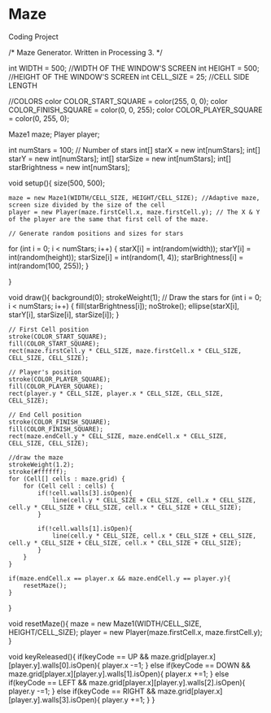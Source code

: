 # Maze
Coding Project


/*
	Maze Generator.
  Written in Processing 3.
*/

int WIDTH = 500; //WIDTH OF THE WINDOW'S SCREEN
int HEIGHT = 500; //HEIGHT OF THE WINDOW'S SCREEN
int CELL_SIZE = 25; //CELL SIDE LENGTH

//COLORS
color COLOR_START_SQUARE = color(255, 0, 0);
color COLOR_FINISH_SQUARE = color(0, 0, 255);
color COLOR_PLAYER_SQUARE = color(0, 255, 0);

Maze1 maze;
Player player;

int numStars = 100;  // Number of stars
int[] starX = new int[numStars];
int[] starY = new int[numStars];
int[] starSize = new int[numStars];
int[] starBrightness = new int[numStars];


void setup(){
	size(500, 500);

	maze = new Maze1(WIDTH/CELL_SIZE, HEIGHT/CELL_SIZE); //Adaptive maze, screen size divided by the size of the cell
	player = new Player(maze.firstCell.x, maze.firstCell.y); // The X & Y of the player are the same that first cell of the maze.

    // Generate random positions and sizes for stars
  for (int i = 0; i < numStars; i++) {
    starX[i] = int(random(width));
    starY[i] = int(random(height));
    starSize[i] = int(random(1, 4));
    starBrightness[i] = int(random(100, 255));
  }

}

void draw(){
	background(0);
	strokeWeight(1);
// Draw the stars
  for (int i = 0; i < numStars; i++) {
    fill(starBrightness[i]);
    noStroke();
    ellipse(starX[i], starY[i], starSize[i], starSize[i]);
  }

	// First Cell position
	stroke(COLOR_START_SQUARE);
	fill(COLOR_START_SQUARE);
	rect(maze.firstCell.y * CELL_SIZE, maze.firstCell.x * CELL_SIZE, CELL_SIZE, CELL_SIZE);

	// Player's position
	stroke(COLOR_PLAYER_SQUARE);
	fill(COLOR_PLAYER_SQUARE);
	rect(player.y * CELL_SIZE, player.x * CELL_SIZE, CELL_SIZE, CELL_SIZE);

	// End Cell position
	stroke(COLOR_FINISH_SQUARE);
	fill(COLOR_FINISH_SQUARE);
	rect(maze.endCell.y * CELL_SIZE, maze.endCell.x * CELL_SIZE, CELL_SIZE, CELL_SIZE);

	//draw the maze
	strokeWeight(1.2);
	stroke(#ffffff);
	for (Cell[] cells : maze.grid) {
		for (Cell cell : cells) {
			if(!cell.walls[3].isOpen){
				line(cell.y * CELL_SIZE + CELL_SIZE, cell.x * CELL_SIZE, cell.y * CELL_SIZE + CELL_SIZE, cell.x * CELL_SIZE + CELL_SIZE);
			}

			if(!cell.walls[1].isOpen){
				line(cell.y * CELL_SIZE, cell.x * CELL_SIZE + CELL_SIZE, cell.y * CELL_SIZE + CELL_SIZE, cell.x * CELL_SIZE + CELL_SIZE);
			}
		}
	}

	if(maze.endCell.x == player.x && maze.endCell.y == player.y){
		resetMaze();
	}
}

void resetMaze(){
	maze = new Maze1(WIDTH/CELL_SIZE, HEIGHT/CELL_SIZE);
	player = new Player(maze.firstCell.x, maze.firstCell.y);
}

void keyReleased(){
	if(keyCode == UP && maze.grid[player.x][player.y].walls[0].isOpen){
		player.x -=1;
	}
	else if(keyCode == DOWN && maze.grid[player.x][player.y].walls[1].isOpen){
		player.x +=1;
	}
	else if(keyCode == LEFT && maze.grid[player.x][player.y].walls[2].isOpen){
		player.y -=1;
	}
	else if(keyCode == RIGHT && maze.grid[player.x][player.y].walls[3].isOpen){
		player.y +=1;
	}
}
